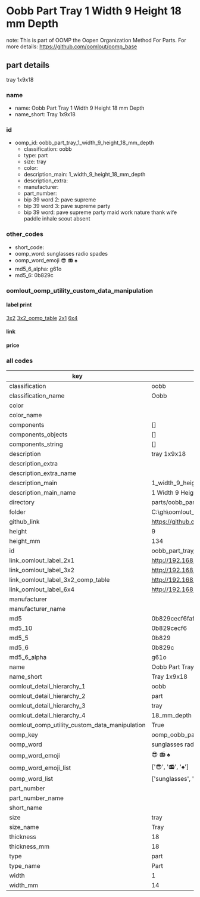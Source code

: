 # Oobb Part Tray 1 Width 9 Height 18 mm Depth  

note: This is part of OOMP the Oopen Organization Method For Parts. For more details: https://github.com/oomlout/oomp_base

##  part details
  



tray 1x9x18



### name
* name: Oobb Part Tray 1 Width 9 Height 18 mm Depth
* name_short: Tray 1x9x18 
### id
* oomp_id: oobb_part_tray_1_width_9_height_18_mm_depth
  * classification: oobb
  * type: part
  * size: tray
  * color: 
  * description_main: 1_width_9_height_18_mm_depth
  * description_extra: 
  * manufacturer: 
  * part_number: 
  * bip 39 word 2: pave supreme
  * bip 39 word 3: pave supreme party
  * bip 39 word: pave supreme party maid work nature thank wife paddle inhale scout absent

### other_codes
* short_code: 
* oomp_word: sunglasses radio spades
* oomp_word_emoji :sunglasses: :radio: :spades:
* md5_6_alpha: g61o
* md5_6: 0b829c






### oomlout_oomp_utility_custom_data_manipulation
#### label print
[3x2](http://192.168.1.245:1112/?label=oomp%20g61o)
[3x2_oomp_table](http://192.168.1.108:1112/?label=oomp%20g61o)
[2x1](http://192.168.1.242:1112/?label=oomp%20g61o)
[6x4](http://192.168.1.55:1112/?label=oomp%20g61o)    

#### link

                              

#### price







### all codes 
| key | value |  
| --- | --- |  
| classification | oobb |  
| classification_name | Oobb |  
| color |  |  
| color_name |  |  
| components | [] |  
| components_objects | [] |  
| components_string | [] |  
| description | tray 1x9x18 |  
| description_extra |  |  
| description_extra_name |  |  
| description_main | 1_width_9_height_18_mm_depth |  
| description_main_name | 1 Width 9 Height 18 mm Depth |  
| directory | parts/oobb_part_tray_1_width_9_height_18_mm_depth |  
| folder | C:\gh\oomlout_oobb_version_4_generated_parts\things\oobb_part_tray_1_width_9_height_18_mm_depth |  
| github_link | https://github.com/oomlout/oomlout_oomp_part_src/tree/main/parts/oobb_part_tray_1_width_9_height_18_mm_depth |  
| height | 9 |  
| height_mm | 134 |  
| id | oobb_part_tray_1_width_9_height_18_mm_depth |  
| link_oomlout_label_2x1 | http://192.168.1.242:1112/?label=oomp%20g61o |  
| link_oomlout_label_3x2 | http://192.168.1.245:1112/?label=oomp%20g61o |  
| link_oomlout_label_3x2_oomp_table | http://192.168.1.108:1112/?label=oomp%20g61o |  
| link_oomlout_label_6x4 | http://192.168.1.55:1112/?label=oomp%20g61o |  
| manufacturer |  |  
| manufacturer_name |  |  
| md5 | 0b829cecf6fafbfa4dfec86141367d0c |  
| md5_10 | 0b829cecf6 |  
| md5_5 | 0b829 |  
| md5_6 | 0b829c |  
| md5_6_alpha | g61o |  
| name | Oobb Part Tray 1 Width 9 Height 18 mm Depth |  
| name_short | Tray 1x9x18  |  
| oomlout_detail_hierarchy_1 | oobb |  
| oomlout_detail_hierarchy_2 | part |  
| oomlout_detail_hierarchy_3 | tray |  
| oomlout_detail_hierarchy_4 | 18_mm_depth |  
| oomlout_oomp_utility_custom_data_manipulation | True |  
| oomp_key | oomp_oobb_part_tray_1_width_9_height_18_mm_depth |  
| oomp_word | sunglasses radio spades |  
| oomp_word_emoji | :sunglasses: :radio: :spades: |  
| oomp_word_emoji_list | [':sunglasses:', ':radio:', ':spades:'] |  
| oomp_word_list | ['sunglasses', 'radio', 'spades'] |  
| part_number |  |  
| part_number_name |  |  
| short_name |  |  
| size | tray |  
| size_name | Tray |  
| thickness | 18 |  
| thickness_mm | 18 |  
| type | part |  
| type_name | Part |  
| width | 1 |  
| width_mm | 14 |  
